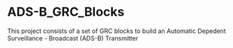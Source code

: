 # ADS-B_GRC_Blocks
This project consists of a set of GRC blocks to build an Automatic Depedent Surveillance - Broadcast (ADS-B) Transmitter
